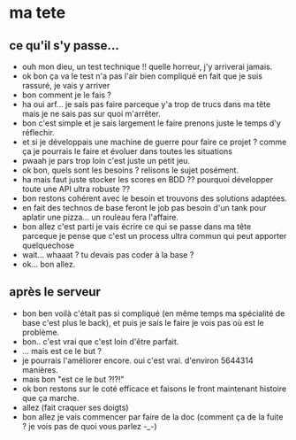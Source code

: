 # ma tete

## ce qu'il s'y passe...

- ouh mon dieu, un test technique !! quelle horreur, j'y arriverai jamais.
- ok bon ça va le test n'a pas l'air bien compliqué en fait que je suis rassuré, je vais y arriver
- bon comment je le fais ?
- ha oui arf... je sais pas faire parceque y'a trop de trucs dans ma tête mais je ne sais pas sur quoi m'arrêter.
- bon c'est simple et je sais largement le faire prenons juste le temps d'y réflechir.
- et si je développais une machine de guerre pour faire ce projet ? comme ça je pourrais le faire et évoluer dans toutes les situations
- pwaah je pars trop loin c'est juste un petit jeu.
- ok bon, quels sont les besoins ? relisons le sujet posément.
- ha mais faut juste stocker les scores en BDD ?? pourquoi développer toute une API ultra robuste ??
- bon restons cohérent avec le besoin et trouvons des solutions adaptées.
- en fait des technos de base feront le job pas besoin d'un tank pour aplatir une pizza... un rouleau fera l'affaire.
- bon allez c'est parti je vais écrire ce qui se passe dans ma tête parceque je pense que c'est un process ultra commun qui peut apporter quelquechose
- wait... whaaat ? tu devais pas coder à la base ?
- ok... bon allez.

## après le serveur
- bon ben voilà c'était pas si compliqué (en même temps ma spécialité de base c'est plus le back), et puis je sais le faire je vois pas où est le problème.
- bon.. c'est vrai que c'est loin d'être parfait.
- ... mais est ce le but ?
- je pourrais l'améliorer encore. oui c'est vrai. d'environ 5644314 manières.
- mais bon "est ce le but ?!?!"
- ok bon restons sur le coté efficace et faisons le front maintenant histoire que ça marche.
- allez (fait craquer ses doigts)
- bon allez je vais commencer par faire de la doc (comment ça de la fuite ? je vois pas de quoi vous parlez -_-)
